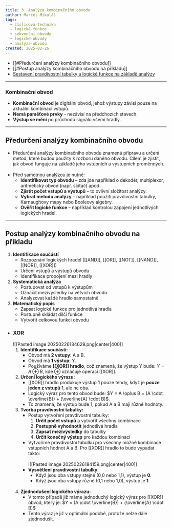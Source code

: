 ```yaml
---
title: 3. Analýza kombinačního obvodu
author: Marcel Mikoláš
tags:
  - číslicová-technika
  - logické-funkce
  - sekvenční-obvody
  - logické-obvody
  - analýza-obvodu
created: 2025-02-26
---
```

- [[#Předurčení analýzy kombinačního obvodu]]
- [[#Postup analýzy kombinačního obvodu na příkladu]]
- [Sestavení pravdivostní tabulky a logické funkce na základě analýzy](#tvorba-tabulky)

---

### Kombinační obvod
- **Kombinační obvod** je digitální obvod, jehož výstupy závisí pouze na aktuální kombinaci vstupů.
- **Nemá paměťové prvky** - nezávisí na předchozích stavech.
- **Výstup se mění** po průchodu signálu všemi hradly.
---
## Předurčení analýzy kombinačního obvodu
* Předurčení analýzy kombinačního obvodu znamená přípravu a určení metod, které budou použity k rozboru daného obvodu. Cílem je zjistit, jak obvod funguje na základě jeho vstupních a výstupních proměnných.
<br><br>
* Před samotnou analýzou je nutné:
	* **Identifikovat typ obvodu** – zda jde například o dekodér, multiplexor, aritmetický obvod (např. sčítač) apod.
	* **Zjistit počet vstupů a výstupů** – to ovlivní složitost analýzy.
	* **Vybrat metodu analýzy** – například použití pravdivostní tabulky, Karnaughovy mapy nebo Booleovy algebry.
	* **Ověřit logické funkce** – například kontrolou zapojení jednotlivých logických hradel.
---
## Postup analýzy kombinačního obvodu na příkladu
1. **Identifikace součástí**
	- Rozpoznání logických hradel ([[AND]], [[OR]], [[NOT]], [[NAND]], [[NOR]], [[XOR]])
	- Určení vstupů a výstupů obvodu
	- Identifikace propojení mezi hradly
2. **Systematická analýza**
	- Postupovat od vstupů k výstupům
	- Označit mezivýsledky na větvích obvodu
	- Analyzovat každé hradlo samostatně
3. **Matematický popis**
	- Zapsat logické funkce pro jednotlivá hradla
	- Postupně skládat dílčí funkce
	- Vytvořit celkovou funkci obvodu
	
* ### XOR
	 ![[Pasted image 20250226184629.png|center|400]]
	 1. **Identifikace součástí:**
		* Obvod má **2 vstupy**: A a B.
		* Obvod má **1 výstup**: Y.
		* Používáme **[[XOR]] hradlo**, což znamená, že výstup Y bude: $Y = A \oplus B$, kde $\oplus$ označuje operaci [[XOR]].
	 2. **Určení logického výrazu:**
		* [[XOR]] hradlo produkuje výstup **1** pouze tehdy, když je **pouze jeden z vstupů** 1, ale ne oba.
		* Logický výraz pro tento obvod bude: $Y = A \oplus B = (A \cdot \overline{B}) + (\overline{A} \cdot B)$.
		* To znamená, že výstup bude 1, pokud A a B mají různé hodnoty. 
	3. **<span id="tvorba-tabulky">Tvorba pravdivostní tabulky:</span>**
		- Postup vytvoření pravdivostní tabulky:
			1. **Určit počet vstupů** a vytvořit všechny kombinace
			2. **Postupně vyhodnotit** jednotlivá hradla
			3. **Zapsat mezivýsledky** do tabulky
			4. **Určit konečný výstup** pro každou kombinaci
		* Vytvoříme pravdivostní tabulku pro všechny možné kombinace vstupních hodnot A a B. Pro [[XOR]] hradlo to bude vypadat takto:
		  <br><br>
       ![[Pasted image 20250226184159.png|center|400]]
		* **Vysvětlení pravdivostní tabulky**:
			- Když jsou oba vstupy stejné (0,0 nebo 1,1), výstup je **0**.
			- Když jsou oba vstupy různé (0,1 nebo 1,0), výstup je **1**.
			  <br><br>
	4. **Zjednodušení logického výrazu:**
		 * V tomto případě již máme jednoduchý logický výraz pro [[XOR]] obvod, který je: $Y = (A \cdot \overline{B}) + (\overline{A} \cdot B)$
		* Tento výraz je již v optimální podobě, protože nelze dále zjednodušit.

